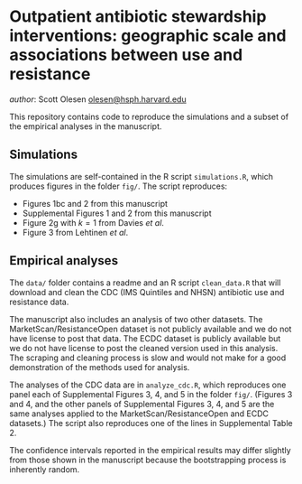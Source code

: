 # Outpatient antibiotic stewardship interventions: geographic scale and associations between use and resistance

*author*: Scott Olesen <olesen@hsph.harvard.edu>

This repository contains code to reproduce the simulations and a subset of the empirical analyses in the manuscript.

## Simulations

The simulations are self-contained in the R script `simulations.R`, which
produces figures in the folder `fig/`. The script reproduces:

- Figures 1bc and 2 from this manuscript
- Supplemental Figures 1 and 2 from this manuscript
- Figure 2g with $k=1$ from Davies *et al*.
- Figure 3 from Lehtinen *et al*.

## Empirical analyses

The `data/` folder contains a readme and an R script `clean_data.R` that will
download and clean the CDC (IMS Quintiles and NHSN) antibiotic use and
resistance data.

The manuscript also includes an analysis of two other datasets. The
MarketScan/ResistanceOpen dataset is not publicly available and we do not have
license to post that data. The ECDC dataset is publicly available but we do not
have license to post the cleaned version used in this analysis. The scraping
and cleaning process is slow and would not make for a good demonstration of the
methods used for analysis.

The analyses of the CDC data are in `analyze_cdc.R`, which reproduces one panel
each of Supplemental Figures 3, 4, and 5 in the folder `fig/`. (Figures 3 and
4, and the other panels of Supplemental Figures 3, 4, and 5 are the same
analyses applied to the MarketScan/ResistanceOpen and ECDC datasets.) The
script also reproduces one of the lines in Supplemental Table 2.

The confidence intervals reported in the empirical results may differ slightly
from those shown in the manuscript because the bootstrapping process is
inherently random.
